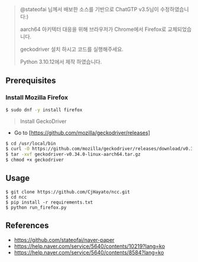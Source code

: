 > @stateofai 님께서 배보한 소스를 기반으로 ChatGTP v3.5님이 수정하였습니다:)
> 
> aarch64 아키텍터 대응을 위해 브라우저가 Chrome에서 Firefox로 교체되었습니다.
> 
> geckodriver 설치 하시고 코드를 실행해주세요.
> 
> Python 3.10.12에서 제작 하였습니다.

## Prerequisites
### Install Mozilla Firefox
```bash
$ sudo dnf -y install firefox
```
> Install GeckoDriver
- Go to [https://github.com/mozilla/geckodriver/releases]

```bash
$ cd /usr/local/bin
$ curl -O https://github.com/mozilla/geckodriver/releases/download/v0.34.0/geckodriver-v0.34.0-linux-aarch64.tar.gz
$ tar -xvf geckodriver-v0.34.0-linux-aarch64.tar.gz
$ chmod +x geckodriver
```
## Usage
```
$ git clone https://github.com/CjHayato/ncc.git
$ cd ncc
$ pip install -r requirements.txt
$ python run_firefox.py 
```

## References
* https://github.com/stateofai/naver-paper
* https://help.naver.com/service/5640/contents/10219?lang=ko
* https://help.naver.com/service/5640/contents/8584?lang=ko

